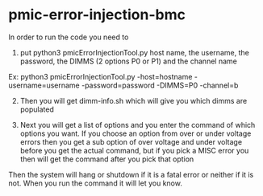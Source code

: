 # pmic-error-injection-bmc

In order to run the code you need to 
1. put python3 pmicErrorInjectionTool.py host name, the username, the password, the DIMMS (2 options P0 or P1) and the channel name

Ex: python3 pmicErrorInjectionTool.py -host=hostname -username=username -password=password -DIMMS=P0  -channel=b

2. Then you will get dimm-info.sh which will give you which dimms are populated

3. Next you will get a list of options and you enter the command of which options you want.
If you choose an option from over or under voltage errors then you get a sub option of over voltage and under voltage before you get the actual command, but if you pick a MISC error you then will get the command after you pick that option 

Then the system will hang or shutdown if it is a fatal error or neither if it is not. When you run the command it will let you know.

